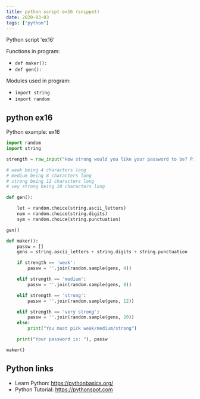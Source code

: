 ```yaml
---
title: python script ex16 (snippet)
date: 2020-03-03
tags: ["python"]
---
```

Python script 'ex16'

Functions in program: 
* `def maker():`
* `def gen():`

Modules used in program: 
* `import string`
* `import random`

## python ex16

Python example: ex16

```python
import random
import string

strength = raw_input("How strong would you like your password to be? Pick weak/medium/strong/very strong: ")

# weak being 4 characters long
# medium being 8 characters long
# strong being 12 characters long
# vey strong being 20 characters long

def gen():

	let = random.choice(string.ascii_letters)
	num = random.choice(string.digits)
	sym = random.choice(string.punctuation)

gen()

def maker():
	passw = []
	gens = string.ascii_letters + string.digits + string.punctuation

	if strength == 'weak':
		passw = ''.join(random.sample(gens, 4))

	elif strength == 'medium':
		passw = ''.join(random.sample(gens, 8))

	elif strength == 'strong':
		passw = ''.join(random.sample(gens, 12))

	elif strength == 'very strong':
		passw = ''.join(random.sample(gens, 20))
	else:
		print("You must pick weak/medium/strong")

	print("Your password is: "), passw

maker()


```

## Python links

- Learn Python: https://pythonbasics.org/
- Python Tutorial: https://pythonspot.com
